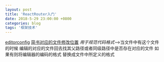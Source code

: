 ```yaml
---
layout: post
title: 'ReactRouter入门'
date: 2018-5-29 23:00:00 +0800
categories: blog
tags: '框架技术'
---
```


[editorconfig](https://editorconfig.org/) 
[简书对应的文件修改位置](https://www.jianshu.com/p/712cea0ef70e)
_用于规范代码格式_-->当文件中有这个文件的时候 编辑的对应的文件回去找其父路径或者同级路径中是否存在对应的文件 如果有则将编辑器的编码的格式 替换成文件中所定义的格式